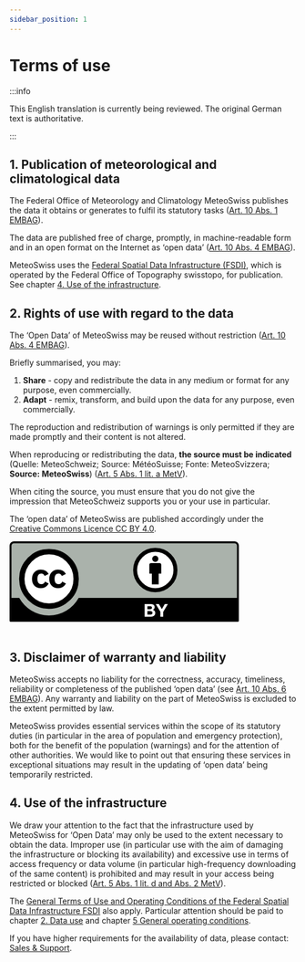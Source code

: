 ```yaml
---
sidebar_position: 1
---
```


# Terms of use

:::info

This English translation is currently being reviewed. The original German text is authoritative.

:::

## 1. Publication of meteorological and climatological data
The Federal Office of Meteorology and Climatology MeteoSwiss publishes the data it obtains or generates to fulfil its statutory tasks ([Art. 10 Abs. 1 EMBAG](https://www.fedlex.admin.ch/eli/cc/2023/682/de#art_10)).

The data are published free of charge, promptly, in machine-readable form and in an open format on the Internet as ‘open data’ ([Art. 10 Abs. 4 EMBAG](https://www.fedlex.admin.ch/eli/cc/2023/682/de#art_10)).

MeteoSwiss uses the [Federal Spatial Data Infrastructure (FSDI)](https://www.geo.admin.ch/en/impressum-responsibilities-and-contacts), which is operated by the Federal Office of Topography swisstopo, for publication. See chapter [4. Use of the infrastructure](#4-use-of-the-infrastructure).  



## 2. Rights of use with regard to the data
The ‘Open Data’ of MeteoSwiss may be reused without restriction ([Art. 10 Abs. 4 EMBAG](https://www.fedlex.admin.ch/eli/cc/2023/682/de#art_10)).

Briefly summarised, you may:
1. **Share** - copy and redistribute the data in any medium or format for any purpose, even commercially.
2. **Adapt** - remix, transform, and build upon the data for any purpose, even commercially.

The reproduction and redistribution of warnings is only permitted if they are made promptly and their content is not altered.

When reproducing or redistributing the data, **the source must be indicated** (Quelle: MeteoSchweiz; Source: MétéoSuisse; Fonte: MeteoSvizzera; **Source: MeteoSwiss**) ([Art. 5 Abs. 1 lit. a MetV](https://www.fedlex.admin.ch/eli/cc/2024/452/de#art_5)). 

When citing the source, you must ensure that you do not give the impression that MeteoSchweiz supports you or your use in particular.

The ‘open data’ of MeteoSwiss are published accordingly under the [Creative Commons Licence CC BY 4.0](https://creativecommons.org/licenses/by/4.0/).

![CC BY Logo](./static/docs_img/cc-by.png) <br></br>



## 3. Disclaimer of warranty and liability

MeteoSwiss accepts no liability for the correctness, accuracy, timeliness, reliability or completeness of the published ‘open data’ (see [Art. 10 Abs. 6 EMBAG](https://www.fedlex.admin.ch/eli/cc/2023/682/de#art_10)). Any warranty and liability on the part of MeteoSwiss is excluded to the extent permitted by law.

MeteoSwiss provides essential services within the scope of its statutory duties (in particular in the area of population and emergency protection), both for the benefit of the population (warnings) and for the attention of other authorities. We would like to point out that ensuring these services in exceptional situations may result in the updating of ‘open data’ being temporarily restricted.



## 4. Use of the infrastructure
We draw your attention to the fact that the infrastructure used by MeteoSwiss for ‘Open Data’ may only be used to the extent necessary to obtain the data. Improper use (in particular use with the aim of damaging the infrastructure or blocking its availability) and excessive use in terms of access frequency or data volume (in particular high-frequency downloading of the same content) is prohibited and may result in your access being restricted or blocked ([Art. 5 Abs. 1 lit. d and Abs. 2 MetV](https://www.fedlex.admin.ch/eli/cc/2024/452/de#art_5)).

The [General Terms of Use and Operating Conditions of the Federal Spatial Data Infrastructure FSDI](https://www.geo.admin.ch/en/general-terms-of-use-fsdi) also apply. Particular attention should be paid to chapter [2. Data use](https://www.geo.admin.ch/en/general-terms-of-use-fsdi#2.-Data-use) and chapter [5 General operating conditions](https://www.geo.admin.ch/en/general-terms-of-use-fsdi#5-General-operating-conditions).

If you have higher requirements for the availability of data, please contact: [Sales & Support](https://www.meteoswiss.admin.ch/about-us/contact/contact-form.html).

